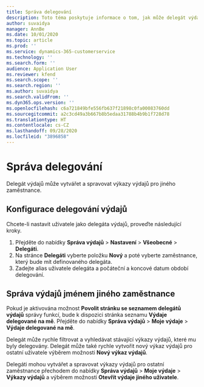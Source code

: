 ```yaml
---
title: Správa delegování
description: Toto téma poskytuje informace o tom, jak může delegát výdajů vytvářet a spravovat výkazy výdajů pro jiného zaměstnance.
author: suvaidya
manager: AnnBe
ms.date: 10/01/2020
ms.topic: article
ms.prod: ''
ms.service: dynamics-365-customerservice
ms.technology: ''
ms.search.form: ''
audience: Application User
ms.reviewer: kfend
ms.search.scope: ''
ms.search.region: ''
ms.author: suvaidya
ms.search.validFrom: ''
ms.dyn365.ops.version: ''
ms.openlocfilehash: c6a721849bfe556fb637f21898c0fa00083760dd
ms.sourcegitcommit: a2c3cd49a3b667b8b5edaa31788b4b9b1f728d78
ms.translationtype: HT
ms.contentlocale: cs-CZ
ms.lasthandoff: 09/28/2020
ms.locfileid: "3896858"
---
```

# <a name="manage-delegation"></a>Správa delegování
Delegát výdajů může vytvářet a spravovat výkazy výdajů pro jiného zaměstnance.

## <a name="configuring-expense-delegation"></a>Konfigurace delegování výdajů

Chcete-li nastavit uživatele jako delegáta výdajů, proveďte následující kroky. 
1. Přejděte do nabídky **Správa výdajů** > **Nastavení** > **Všeobecné** > **Delegáti**. 
2. Na stránce **Delegáti** vyberte položku **Nový** a poté vyberte zaměstnance, který bude mít definovaného delegáta. 
3. Zadejte alias uživatele delegáta a počáteční a koncové datum období delegování.

## <a name="manage-expenses-on-behalf-of-another-employee"></a>Správa výdajů jménem jiného zaměstnance

Pokud je aktivována možnost **Povolit stránku se seznamem delegátů výdajů**  správy funkcí, bude k dispozici stránka seznamu **Výdaje delegované na mě**. Přejděte do nabídky **Správa výdajů** > **Moje výdaje** > **Výdaje delegované na mě**.

Delegát může rychle filtrovat a vyhledávat stávající výkazy výdajů, které mu byly delegovány. Delegát může také rychle vytvořit nový výkaz výdajů pro ostatní uživatele výběrem možnosti **Nový výkaz výdajů**.

Delegáti mohou vytvářet a spravovat výkazy výdajů pro ostatní zaměstnance přechodem do nabídky **Správa výdajů** > **Moje výdaje** > **Výkazy výdajů** a výběrem možnosti **Otevřít výdaje jiného uživatele**.
